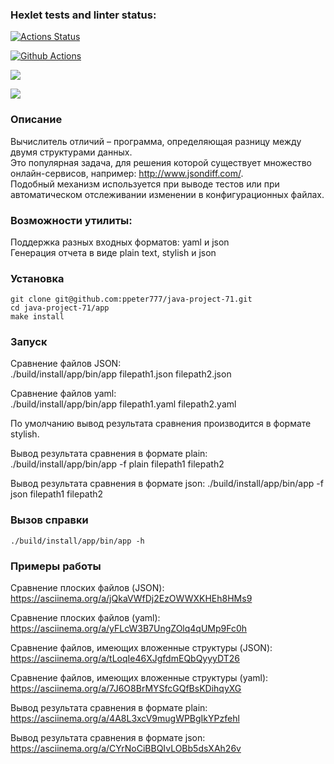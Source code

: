 ### Hexlet tests and linter status:

[![Actions Status](https://github.com/ppeter777/java-project-71/workflows/hexlet-check/badge.svg)](https://github.com/ppeter777/java-project-71/actions)

[![Github Actions](https://github.com/ppeter777/java-project-71/actions/workflows/my_workflow.yml/badge.svg)](https://github.com/ppeter777/java-project-71/actions/workflows/my_workflow.yml)

<a href="https://codeclimate.com/github/ppeter777/java-project-71/maintainability"><img src="https://api.codeclimate.com/v1/badges/06476602d8f5343b1456/maintainability" /></a>

<a href="https://codeclimate.com/github/ppeter777/java-project-71/test_coverage"><img src="https://api.codeclimate.com/v1/badges/06476602d8f5343b1456/test_coverage" /></a> 

### Описание

Вычислитель отличий – программа, определяющая разницу между двумя структурами данных.  
Это популярная задача, для решения которой существует множество онлайн-сервисов, например: http://www.jsondiff.com/.  
Подобный механизм используется при выводе тестов или при автоматическом отслеживании изменении в конфигурационных файлах.

### Возможности утилиты:

Поддержка разных входных форматов: yaml и json  
Генерация отчета в виде plain text, stylish и json

### Установка

    git clone git@github.com:ppeter777/java-project-71.git
    cd java-project-71/app
    make install

### Запуск

Сравнение файлов JSON:  
    ./build/install/app/bin/app filepath1.json filepath2.json

Сравнение файлов yaml:  
    ./build/install/app/bin/app filepath1.yaml filepath2.yaml

По умолчанию вывод результата сравнения производится в формате stylish.  

Вывод результата сравнения в формате plain:  
    ./build/install/app/bin/app -f plain filepath1 filepath2  

Вывод результата сравнения в формате json:
    ./build/install/app/bin/app -f json filepath1 filepath2
    
### Вызов справки

    ./build/install/app/bin/app -h

### Примеры работы

Сравнение плоских файлов (JSON):  
https://asciinema.org/a/jQkaVWfDj2EzOWWXKHEh8HMs9

Сравнение плоских файлов (yaml):  
https://asciinema.org/a/yFLcW3B7UngZOlq4qUMp9Fc0h

Сравнение файлов, имеющих вложенные структуры (JSON):  
https://asciinema.org/a/tLoqIe46XJgfdmEQbQyyyDT26

Сравнение файлов, имеющих вложенные структуры (yaml):  
https://asciinema.org/a/7J6O8BrMYSfcGQfBsKDihqyXG

Вывод результата сравнения в формате plain:  
https://asciinema.org/a/4A8L3xcV9mugWPBgIkYPzfehl

Вывод результата сравнения в формате json:  
https://asciinema.org/a/CYrNoCiBBQIvLOBb5dsXAh26v


